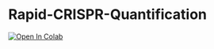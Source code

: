 # Rapid-CRISPR-Quantification

[![Open In Colab](https://colab.research.google.com/assets/colab-badge.svg)](https://colab.research.google.com/drive/1WN3G_8lqDVIMKSKMHZD733iEmTLwaRYG?usp=sharing)
